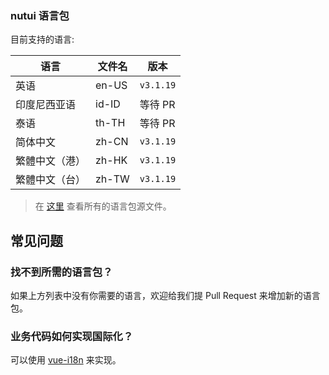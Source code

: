 ### nutui 语言包

目前支持的语言:

| 语言           | 文件名 | 版本      |
|----------------|--------|-----------|
| 英语           | en-US  | `v3.1.19` |
| 印度尼西亚语   | id-ID  | 等待 PR   |
| 泰语           | th-TH  | 等待 PR   |
| 简体中文       | zh-CN  | `v3.1.19` |
| 繁體中文（港） | zh-HK  | `v3.1.19` |
| 繁體中文（台） | zh-TW  | `v3.1.19` |

> 在 [这里](https://github.com/jdf2e/nutui/tree/next/src/vant/src/packages/locale/lang) 查看所有的语言包源文件。

## 常见问题

### 找不到所需的语言包？

如果上方列表中没有你需要的语言，欢迎给我们提 Pull Request 来增加新的语言包。

### 业务代码如何实现国际化？

可以使用 [vue-i18n](https://github.com/kazupon/vue-i18n) 来实现。